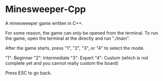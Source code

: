 # Minesweeper-Cpp
A minesweeper game written in C++.

For some reason, the game can only be opened from the terminal.
To run the game, open the terminal at the directly and run "./main".

After the game starts, press "1", "2", "3", or "4" to select the mode.

"1": Beginner
"2": Intermediate
"3": Expert
"4": Custom (which is not complete yet and you cannot really custom the board)

Press ESC to go back.
